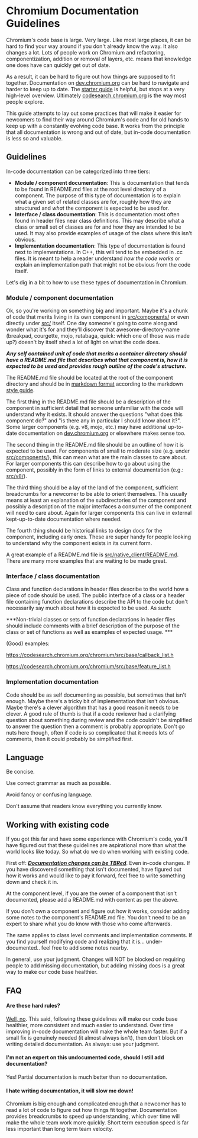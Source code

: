 # **Chromium Documentation Guidelines**

Chromium's code base is large. Very large. Like most large places, it can be hard to find your way around if you don't already know the way. It also changes a lot. Lots of people work on Chromium and refactoring, componentization, addition
or removal of layers, etc. means that knowledge one does have can quickly get out of date.

As a result, it can be hard to figure out how things are supposed to fit together. Documentation on [dev.chromium.org](http://dev.chromium.org/developers) can be hard to navigate and harder to keep up to date. The [starter guide](https://sites.google.com/a/chromium.org/dev/developers/how-tos/getting-around-the-chrome-source-code) is helpful, but stops at a very high-level overview. Ultimately [codesearch.chromium.org](http://codesearch.chromium.org) is the way most people explore.

This guide attempts to lay out some practices that will make it easier for newcomers to find their way around Chromium's code and for old hands to keep up with a constantly evolving code base. It works from the principle that all documentation is wrong and out of date, but in-code documentation is less so and valuable.

## Guidelines

In-code documentation can be categorized into three tiers:

*   **Module / component documentation**: This is documentation that tends to be found in README.md files at the root level directory of a component. The purpose of this type of documentation is to explain what a given set of related classes are for, roughly how they are structured and *what* the component is expected to be used for.
*   **Interface / class documentation**: This is documentation most often found in header files near class definitions. This may describe what a class or small set of classes are for and *how* they are intended to be used. It may also provide examples of usage of the class where this isn't obvious.
*   **Implementation documentation**: This type of documentation is found next to implementations. In C++, this will tend to be embedded in .cc files. It is meant to help a reader understand *how the code works* or explain an implementation path that might not be obvious from the code itself.

Let's dig in a bit to how to use these types of documentation in Chromium.

### Module / component documentation

Ok, so you're working on something big and important. Maybe it's a chunk of code that merits living in its own component in [src/components/](https://codesearch.chromium.org/chromium/src/components/) or even directly under [src/](https://codesearch.chromium.org/chromium/src/) itself. One day someone's going to come along and wonder what it's for and they'll discover that awesome-directory-name (breakpad, courgette, mojo, rutabaga, quick: which one of those was made up?) doesn't by itself shed a lot of light on what the code does.

***Any self contained unit of code that merits a container directory should have a README.md file that describes what that component is, how it is expected to be used and provides rough outline of the code's structure.***

The README.md file should be located at the root of the component directory and should be in [markdown format](https://www.chromium.org/developers/markdown-documentation) according to the markdown [style guide](https://github.com/google/styleguide/blob/gh-pages/docguide/style.md).

The first thing in the README.md file should be a description of the component in sufficient detail that someone unfamiliar with the code will understand why it exists. It should answer the questions "what does this component do?" and "is there any in particular I should know about it?". Some larger components (e.g. v8, mojo, etc.) may have additional up-to-date documentation on [dev.chromium.org](http://dev.chromium.org) or elsewhere makes sense too.

The second thing in the README.md file should be an outline of how it is expected to be used. For components of small to moderate size (e.g. under [src/components/](https://codesearch.chromium.org/chromium/src/components/)), this can mean what are the main classes to care about. For larger components this can describe how to go about using the component, possibly in the form of links to external documentation (e.g.: [src/v8/](https://codesearch.chromium.org/chromium/src/v8/README.md)).

The third thing should be a lay of the land of the component, sufficient breadcrumbs for a newcomer to be able to orient themselves. This usually means at least an explanation of the subdirectories of the component and possibly a description of the major interfaces a consumer of the component will need to care about. Again for larger components this can live in external kept-up-to-date documentation where needed.

The fourth thing should be historical links to design docs for the component, including early ones. These are super handy for people looking to understand why the component exists in its current form.

A great example of a README.md file is [src/native_client/README.md](https://codesearch.chromium.org/chromium/src/native_client/README.md). There are many more examples that are waiting to be made great.

### Interface / class documentation

Class and function declarations in header files describe to the world how a piece of code should be used. The public interface of a class or a header file containing function declarations describe the API to the code but don't necessarily say much about how it is expected to be used. As such:

***Non-trivial classes or sets of function declarations in header files should include comments with a brief description of the purpose of the class or set of functions as well as examples of expected usage.  ***

(Good) examples:

https://codesearch.chromium.org/chromium/src/base/callback_list.h

https://codesearch.chromium.org/chromium/src/base/feature_list.h

### Implementation documentation

Code should be as self documenting as possible, but sometimes that isn't enough. Maybe there's a tricky bit of implementation that isn't obvious. Maybe there's a clever algorithm that has a good reason it needs to be clever. A good rule of thumb is that if a code reviewer had a clarifying question about something during review and the code couldn't be simplified to answer the question then a comment is probably appropriate. Don't go nuts here though, often if code is so complicated that it needs lots of comments, then it could probably be simplified first.

## Language

Be concise.

Use correct grammar as much as possible.

Avoid fancy or confusing language.

Don't assume that readers know everything you currently know.

## Working with existing code

If you got this far and have some experience with Chromium's code, you'll have figured out that these guidelines are aspirational more than what the world looks like today. So what do we do when working with existing code.

First off: ***[Documentation changes can be TBRed](https://chromium.googlesource.com/chromium/src/+/master/docs/code_reviews.md#TBR_ing-documentation-updates)***. Even in-code changes. If you have discovered something that isn't documented, have figured out how it works and would like to pay it forward, feel free to write something down and check it in.

At the component level, if you are the owner of a component that isn't documented, please add a README.md with content as per the above.

If you don't own a component and figure out how it works, consider adding some notes to the component's README.md file. You don't need to be an expert to share what you do know with those who come afterwards.

The same applies to class level comments and implementation comments. If you find yourself modifying code and realizing that it is… under-documented.. feel free to add some notes nearby.

In general, use your judgment. Changes will NOT be blocked on requiring people to add missing documentation, but adding missing docs is a great way to make our code base healthier.

## FAQ

#### Are these hard rules?

[Well, no](https://www.youtube.com/watch?v=jl0hMfqNQ-g). This said, following these guidelines will make our code base healthier, more consistent and much easier to understand. Over time improving in-code documentation will make the whole team faster. But if a small fix is genuinely needed (it almost always isn't), then don't block on writing detailed documentation. As always: use your judgment.

#### I'm not an expert on this undocumented code, should I still add documentation?

Yes! Partial documentation is much better than no documentation.

#### I hate writing documentation, it will slow me down!

Chromium is big enough and complicated enough that a newcomer has to read a lot of code to figure out how things fit together. Documentation provides breadcrumbs to speed up understanding, which over time will make the whole team work more quickly. Short term execution speed is far less important than long term team velocity.
